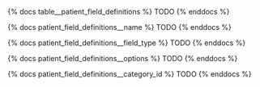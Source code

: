 {% docs table__patient_field_definitions %}
TODO
{% enddocs %}

{% docs patient_field_definitions__name %}
TODO
{% enddocs %}

{% docs patient_field_definitions__field_type %}
TODO
{% enddocs %}

{% docs patient_field_definitions__options %}
TODO
{% enddocs %}

{% docs patient_field_definitions__category_id %}
TODO
{% enddocs %}
